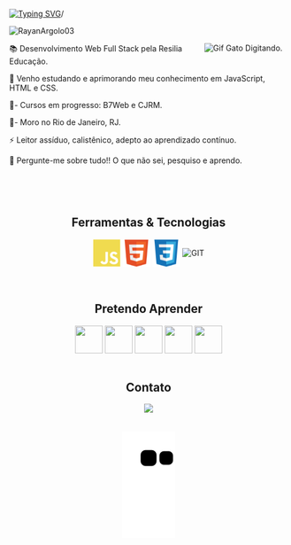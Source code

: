 

[![Typing SVG](https://readme-typing-svg.herokuapp.com/?color=beige&size=35&center=true&vCenter=true&width=1000&lines=Hello_World!,+Meu+Nome+é+Rayan+Argolo;Desenvolvedor+Front+End;+:%29)](https://git.io/typing-svg)/


<!-- ... -->


<p align="left"> <img src="https://komarev.com/ghpvc/?username=RayanArgolo03&label=Profile%20views&color=0e75b6&style=flat" alt="RayanArgolo03" /></p>
<img src=https://media.tenor.com/rkY5QA5c3VAAAAAC/gato-digitando.gif" width="30%" height="30%" align="right" border-radius="50%" alt="Gif Gato Digitando.">


<p>📚 Desenvolvimento Web Full Stack pela Resilia Educação. <p>
<p> 🌱 Venho estudando e aprimorando meu conhecimento em JavaScript, HTML e CSS. <p>
<p>🎯- Cursos em progresso: B7Web e CJRM.</p>
<p>🏡- Moro no Rio de Janeiro, RJ.</p>
<p> ⚡ Leitor assíduo, calistênico, adepto ao aprendizado contínuo.  <p>
<p> 💬 Pergunte-me sobre tudo!! O que não sei, pesquiso e aprendo. <p>



<br>
<div  align="center"> 
  <div style="display: inline_block"><br>
  <h2>Ferramentas & Tecnologias</h2>
  <img align="center" alt="Javascript" height="50" width="50" src="https://raw.githubusercontent.com/devicons/devicon/master/icons/javascript/javascript-plain.svg">
  <img align="center" alt="HTML" height="50" width="50" src="https://raw.githubusercontent.com/devicons/devicon/master/icons/html5/html5-original.svg">
  <img align="center" alt="CSS" height="50" width="50" src="https://raw.githubusercontent.com/devicons/devicon/master/icons/css3/css3-original.svg">
  <img align="center" alt="GIT" height="50" width="50" src="https://icongr.am/devicon/git-original.svg?size=102&color=currentColor">
</div>                                                                                                                                                                               

                                                                                                                                   
    
<br>
<div  align="center"> 
  <div style="display: inline_block"><br>
  <h2>Pretendo Aprender</h2>
  <img src="https://cdn.jsdelivr.net/gh/devicons/devicon/icons/react/react-original.svg"  width="50px" height="50px"/>
<img src="https://cdn.jsdelivr.net/gh/devicons/devicon/icons/typescript/typescript-original.svg" width="50px" height="50px"/>
<img src="https://cdn.jsdelivr.net/gh/devicons/devicon/icons/mysql/mysql-original.svg" width="50px" height="50px"/>
<img src="https://cdn.jsdelivr.net/gh/devicons/devicon/icons/nodejs/nodejs-original.svg" width="50px" height="50px"/> 
<img src="https://cdn.jsdelivr.net/gh/devicons/devicon/icons/bootstrap/bootstrap-original.svg" width="50px" height="50px"/>

</div> 
<br>
                                                                                                                         
<h2>Contato</h2>

<div>
<a href="https://www.linkedin.com/in/rayanargolo" target="_blank"><img src="https://img.shields.io/badge/-LinkedIn-%230077B5?style=for-the-badge&logo=linkedin&logoColor=white" target="_blank"></a>
</div>
<br>
 <div align="center">

  ![Snake animation](https://github.com/RayanArgolo03/RayanArgolo03/blob/output/github-contribution-grid-snake.svg)

</div>
